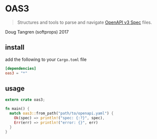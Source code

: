 # OAS3

> Structures and tools to parse and navigate [OpenAPI v3 Spec][oas3-spec] files.

Doug Tangren (softprops) 2017

## install

add the following to your `Cargo.toml` file

```toml
[dependencies]
oas3 = "*"
```

## usage

```rust
extern crate oas3;

fn main() {
  match oas3::from_path("path/to/openapi.yaml") {
    Ok(spec) => println!("spec: {:?}", spec),
    Err(err) => println!("error: {}", err)
  }
}
```

[oas3-spec]: https://github.com/OAI/OpenAPI-Specification/blob/master/versions/3.0.1.md
